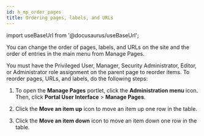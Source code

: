 ```yaml
---
id: h_mp_order_pages
title: Ordering pages, labels, and URLs
---
```

import useBaseUrl from '@docusaurus/useBaseUrl';



You can change the order of pages, labels, and URLs on the site and the order of entries in the main menu from Manage Pages.

You must have the Privileged User, Manager, Security Administrator, Editor, or Administrator role assignment on the parent page to reorder items. To reorder pages, URLs, and labels, do the following steps:

1.  To open the **Manage Pages** portlet, click the **Administration menu** icon. Then, click **Portal User Interface** \> **Manage Pages**.

2.  Click the **Move an item up** icon to move an item up one row in the table.

3.  Click the **Move an item down** icon to move an item down one row in the table.


